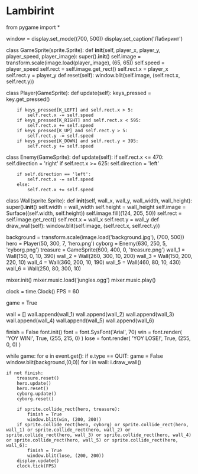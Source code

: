 # Lambirint
from pygame import *

window = display.set_mode((700, 500))
display.set_caption('Лабиринт')

class GameSprite(sprite.Sprite):
    def __init__(self, player_x, player_y, player_speed, player_image):
        super().__init__()
        self.image = transform.scale(image.load(player_image), (65, 65))
        self.speed = player_speed
        self.rect = self.image.get_rect()
        self.rect.x = player_x
        self.rect.y = player_y
    def reset(self):
        window.blit(self.image, (self.rect.x, self.rect.y))

class Player(GameSprite):
    def update(self):
        keys_pressed = key.get_pressed()

        if keys_pressed[K_LEFT] and self.rect.x > 5:
            self.rect.x -= self.speed
        if keys_pressed[K_RIGHT] and self.rect.x < 595:
            self.rect.x += self.speed
        if keys_pressed[K_UP] and self.rect.y > 5:
            self.rect.y -= self.speed
        if keys_pressed[K_DOWN] and self.rect.y < 395:
            self.rect.y += self.speed
class Enemy(GameSprite):
    def update(self):
        if self.rect.x <= 470:
            self.direction = 'right'
        if self.rect.x >= 625:
            self.direction = 'left'

        if self.direction == 'left':
            self.rect.x -= self.speed
        else:
            self.rect.x += self.speed

class Wall(sprite.Sprite):
    def __init__(self, wall_x, wall_y, wall_width, wall_height):
        super().__init__()
        self.width = wall_width
        self.height = wall_height
        self.image = Surface((self.width, self.height))
        self.image.fill((124, 205, 50))
        self.rect = self.image.get_rect()
        self.rect.x = wall_x
        self.rect.y = wall_y
    def draw_wall(self):
        window.blit(self.image, (self.rect.x, self.rect.y))

background  = transform.scale(image.load('background.jpg'), (700, 500))
hero = Player(50, 300, 7, 'hero.png')
cyborg = Enemy(630, 250, 5, 'cyborg.png')
treasure = GameSprite(600, 400, 0, 'treasure.png')
wall_1 = Wall(150, 0, 10, 390)
wall_2 = Wall(260, 300, 10, 200)
wall_3 = Wall(150, 200, 220, 10)
wall_4 = Wall(360, 200, 10, 190)
wall_5 = Wall(460, 80, 10, 430)
wall_6 = Wall(250, 80, 300, 10)

mixer.init()
mixer.music.load('jungles.ogg')
mixer.music.play()

clock = time.Clock()
FPS = 60

game = True

wall = []
wall.append(wall_1)
wall.append(wall_2)
wall.append(wall_3)
wall.append(wall_4)
wall.append(wall_5)
wall.append(wall_6)

finish = False
font.init()
font = font.SysFont('Arial', 70)
win = font.render(
    'YOY WIN!', True, (255, 215, 0)
)
lose = font.render(
    'YOY LOSE!', True, (255, 0, 0)
)

while game:
    for e in event.get():
        if e.type == QUIT:
            game = False
    window.blit(background,(0,0))
    for i in wall:
        i.draw_wall()

    if not finish:
        treasure.reset()
        hero.update()
        hero.reset()
        cyborg.update()
        cyborg.reset()

        if sprite.collide_rect(hero, treasure):
            finish = True
            window.blit(win, (200, 200))
        if sprite.collide_rect(hero, cyborg) or sprite.collide_rect(hero, wall_1) or sprite.collide_rect(hero, wall_2) or sprite.collide_rect(hero, wall_3) or sprite.collide_rect(hero, wall_4) or sprite.collide_rect(hero, wall_5) or sprite.collide_rect(hero, wall_6):
            finish = True
            window.blit(lose, (200, 200))
        display.update()
        clock.tick(FPS)
